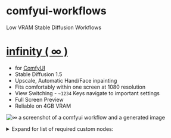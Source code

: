 # comfyui-workflows
Low VRAM Stable Diffusion Workflows

# [infinity ( ∞ )](https://github.com/exdysa/comfyui-workflows/blob/main/%E2%88%9E.json)
* for [ComfyUI](https://github.com/comfyanonymous/ComfyUI)
* Stable Diffusion 1.5
* Upscale, Automatic Hand/Face inpainting
* Fits comfortably within one screen at 1080 resolution
* View Switching - `~1234` Keys navigate to important settings
* Full Screen Preview
* Reliable on 4GB VRAM

![∞ a screenshot of a comfyui workflow and a generated image](https://github.com/exdysa/comfyui-workflows/assets/91800957/f61b44b1-1c54-4084-97de-e66cd6e94d69)

<details>
  <summary> Expand for list of required custom nodes: </summary>
  
  - [BlenderNeko ADV_CLIP_emb](https://github.com/BlenderNeko/ComfyUI_ADV_CLIP_emb) - weight control for prompts
  - [ ltdrdata Inspire](https://github.com/ltdrdata/ComfyUI-Inspire-Pack) and [Impact](https://github.com/ltdrdata/ComfyUI-Impact-Pack) - detailers, toggles, latent dimensions export, globalsampler, image list
  - [pythongosssss Custom Scripts](https://github.com/pythongosssss/ComfyUI-Custom-Scripts) string arranging
  - [rgthree comfy](https://github.com/rgthree/rgthree-comfy) - bookmarks, ksampler text output, model unloader
  - [crystian Crystools](https://github.com/crystian/ComfyUI-Crystools) - smaller, groupable string primitives
  - [receyuki prompt-reader-node](https://github.com/receyuki/comfyui-prompt-reader-node) - encode metadata into images
</details>
